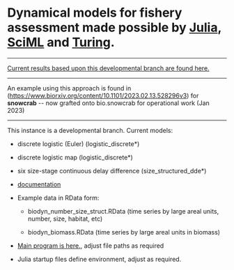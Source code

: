 # Dynamical models for fishery assessment made possible by [Julia](https://julialang.org/), [SciML](https://sciml.ai/) and [Turing](https://turing.ml/). 


---

[Current results based upon this developmental branch are found here.](snowcrab/snowcrab_results_current.md)

---

An example using this approach is found in (https://www.biorxiv.org/content/10.1101/2023.02.13.528296v3) for **snowcrab** -- now grafted onto bio.snowcrab for operational work (Jan 2023) 

---

This instance is a developmental branch. Current models:

- discrete logistic (Euler) (logistic_discrete\*)

- discrete logistic map (logistic_discrete\*)

- six size-stage continuous delay difference (size_structured_dde\*)

- [documentation](https://www.biorxiv.org/content/10.1101/2023.02.13.528296v3)  



- Example data in RData form: 

    - biodyn_number_size_struct.RData (time series by large areal units, number, size, habitat, etc)

    - biodyn_biomass.RData (time series by large areal units in biomass)
    
- [Main program is here.](https://github.com/jae0/dynamical_model/blob/master/snowcrab/README.md), adjust file paths as required

- Julia startup files define environment, adjust as required.

